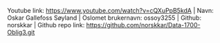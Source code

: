 Youtube link: https://www.youtube.com/watch?v=cQXuPpB5kdA |
Navn: Oskar Gallefoss Søyland |
Oslomet brukernavn: ossoy3255 |
Github: norskkar |
Github repo link: https://github.com/norskkar/Data-1700-Oblig3.git

